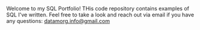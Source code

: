 Welcome to my SQL Portfolio! THis code repository contains examples of SQL I've written.
Feel free to take a look and reach out via email if you have any questions: datamorg.info@gmail.com
